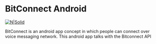 # BitConnect Android

[![N|Solid](https://cldup.com/dTxpPi9lDf.thumb.png)](https://nodesource.com/products/nsolid)



BitConnect is an android app concept in which people can connect over voice messaging network. This android app talks with the Bitconnect API 
